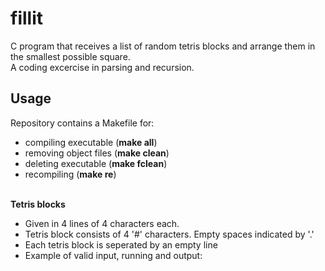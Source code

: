 # fillit
C program that receives a list of random tetris blocks and arrange them in the smallest possible square.<br />
A coding excercise in parsing and recursion.

## Usage
Repository contains a Makefile for:<br /> 
* compiling executable (**make all**)<br />
* removing object files (**make clean**)<br />
* deleting executable (**make fclean**)<br />
* recompiling (**make re**)<br /><br />

**Tetris blocks**<br />
* Given in 4 lines of 4 characters each. <br />
* Tetris block consists of 4 '#' characters. Empty spaces indicated by '.'<br />
* Each tetris block is seperated by an empty line<br />
* Example of valid input, running and output:<br />

